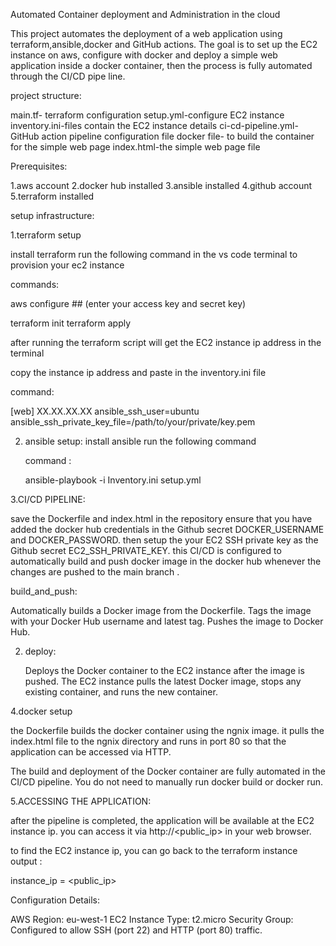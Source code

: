 Automated Container deployment and Administration in the cloud

This project automates the deployment of a web application using terraform,ansible,docker and GitHub actions. The goal is to set up the EC2 instance on aws, configure with docker and deploy a simple web application inside a docker container, then the process is fully automated through the CI/CD pipe line.  

project structure:

main.tf- terraform configuration 
setup.yml-configure EC2 instance 
inventory.ini-files contain the EC2 instance details
ci-cd-pipeline.yml- GitHub action pipeline configuration file 
docker file- to build the container for the simple web page 
index.html-the simple web page file 

Prerequisites:

1.aws account 
2.docker hub installed 
3.ansible installed 
4.github account 
5.terraform installed 

setup infrastructure:

1.terraform setup 

install terraform 
run the following command in the vs code terminal to provision your ec2 instance 

commands: 

aws configure ## (enter your access key and secret key)

terraform init 
terraform apply 

after running the terraform script will get the EC2 instance ip address in the terminal 

copy the instance ip address and paste in the inventory.ini file 

command:

[web]
XX.XX.XX.XX ansible_ssh_user=ubuntu ansible_ssh_private_key_file=/path/to/your/private/key.pem

2. ansible setup:
   install ansible
   run the following command

   command :

   ansible-playbook -i Inventory.ini setup.yml




3.CI/CD PIPELINE:

 save the Dockerfile and index.html in the repository 
 ensure that you have added the  docker hub credentials in the Github secret DOCKER_USERNAME and DOCKER_PASSWORD.
 then setup the your EC2 SSH private key as the Github secret EC2_SSH_PRIVATE_KEY.
this CI/CD is configured to automatically build and push docker image in the docker hub 
whenever the changes are pushed to the main branch .

build_and_push:

   Automatically builds a Docker image from the Dockerfile.
   Tags the image with your Docker Hub username and latest tag.
   Pushes the image to Docker Hub.


2. deploy:

   Deploys the Docker container to the EC2 instance after the image is pushed.
   The EC2 instance pulls the latest Docker image, stops any existing container, and runs the new container.

4.docker setup 

the Dockerfile builds the docker container using the ngnix image.
it pulls the index.html file to the ngnix directory and runs in port 80 so that the application can be accessed via HTTP.

The build and deployment of the Docker container are fully automated in the CI/CD pipeline. You do not need to manually run docker build or docker run.


5.ACCESSING THE APPLICATION:

 after the pipeline is completed, the application will be available at the EC2 instance ip. you can access it via http://<public_ip> in your web browser.


 to find the EC2 instance ip, you can go back to the terraform instance output :

 instance_ip = <public_ip>


 Configuration Details:

AWS Region: eu-west-1
EC2 Instance Type: t2.micro
Security Group: Configured to allow SSH (port 22) and HTTP (port 80) traffic.


